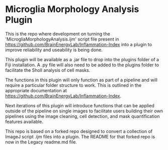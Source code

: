 # Microglia Morphology Analysis Plugin

This is the repo where development on turning the 'MicrogliaMorphologyAnalysis.ijm' script file present in https://github.com/BrainEnergyLab/Inflammation-Index into a plugin to improve reliability and useability is being done.

This plugin will be available as a .jar file to drop into the plugins folder of a Fiji installation. A .py file will also need to be added to the plugins folder to facilitate the Sholl analysis of cell masks.

The functions in this plugin will only function as part of a pipeline and will require a particular folder structure to work. This is outlined in the appropriate documentation at https://github.com/BrainEnergyLab/Inflammation-Index.

Next iterations of this plugin will introduce functions that can be applied outside of the pipeline on single images to facilitate users building their own pipelines using the image cleaning, cell detection, and mask quantification features available.

This repo is based on a forked repo designed to convert a collection of ImageJ script .ijm files into a plugin. The README for that forked repo is now in the Legacy readme.md file.

